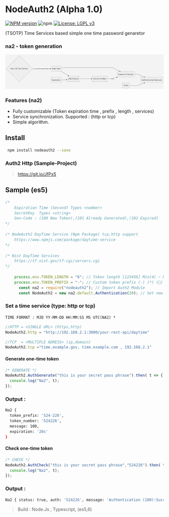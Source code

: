 # NodeAuth2 (Alpha 1.0)
[![NPM version][npm-image]][npm-url]
![npm](https://img.shields.io/npm/dt/nodeauth2)
[![License: LGPL v3](https://img.shields.io/badge/License-LGPL%20v3-blue.svg)](https://www.gnu.org/licenses/lgpl-3.0)

 (TSOTP) Time Services based simple one time password genaretor 
 
### na2 - token generation
![nodeAuth2](https://github.com/Nodeclient/NodeAuth2/raw/master/docs/images/flow.png)

### Features (na2)
* Fully customizable (Token expiration time , prefix , length , services)
* Service synchronization. Supported : (http or tcp)
* Simple algorithm.

## Install 
```bash
 npm install nodeauth2 --save
```

### Auth2 Http (Sample-Project)
> https://git.io/JfPx5

## Sample (es5) 
```js
/* 
    Expiration Time (Second) Types <number>
    SecretKey  Types <string> 
    Gen-Code : (100 New Token),(101 Already Generated),(102 Expired)
*/

/* NodeAuth2 DayTime Service (Npm Package) tcp,http support
    https://www.npmjs.com/package/daytime-service
*/ 

/* Nist DayTime Services 
    https://tf.nist.gov/tf-cgi/servers.cgi
*/ 

	process.env.TOKEN_LENGTH = "6"; // Token length [123456] Min(4) ~ Max(32)
	process.env.TOKEN_PREFIX = "-"; // Custom token prefix (-) (*) (🔑)
	  const na2 = require("nodeauth2"); // Import Auth2 Module
	  const NodeAuth2 = new na2.default.Authentication(20); // Set new token expiration time (20 second)
```

### Set a time service (type: http or tcp)
```TIME FORMAT : MJD YY-MM-DD HH:MM:SS MS UTC(NA2) *```
```js
//HTTP = <SINGLE URL> (https,http)
NodeAuth2.http = "http://192.168.2.1:3000/your-rest-api/daytime"
```
```js
//TCP  = <MULTIPLE ADRESS> (ip,domain)
NodeAuth2.tcp ="time.example.gov, time.example.com , 192.168.2.1"
```

#### Generate one-time token
```js
/* GENERATE */
NodeAuth2.AuthGenerate("this is your secret pass phrase").then( t => {
  console.log("Na2", t);
}); 
```
### Output :
```bash
Na2 {
  token_prefix: '524-226',
  token_number: '524226',
  message: 100,
  expiration: '20s'
}
```

#### Check one-time token 
```js
/* CHECK */       
NodeAuth2.AuthCheck("this is your secret pass phrase","524226").then( t =>{
  console.log("Na2", t);
});
``` 
### Output :
```bash
Na2 { status: true, auth: '524226', message: 'Authentication (100):Success' }

```

 > Build            : Node.Js , Typescript, (es5,6)

   [npm-image]: https://img.shields.io/npm/v/nodeauth2.svg?style=flat 
   [npm-url]: https://npmjs.org/package/nodeauth2 
